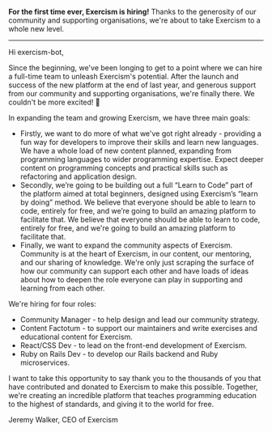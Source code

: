 **For the first time ever, Exercism is hiring!**
Thanks to the generosity of our community and supporting organisations, we're about to take Exercism to a whole new level.
 
---
 
Hi exercism-bot,

Since the beginning, we've been longing to get to a point where we can hire a full-time team to unleash Exercism's potential. 
After the launch and success of the new platform at the end of last year, and generous support from our community and supporting organisations, we're finally there. 
We couldn't be more excited! 🥳

In expanding the team and growing Exercism, we have three main goals:

- Firstly, we want to do more of what we've got right already - providing a fun way for developers to improve their skills and learn new languages. 
  We have a whole load of new content planned, expanding from programming languages to wider programming expertise. 
  Expect deeper content on programming concepts and practical skills such as refactoring and application design.
- Secondly, we’re going to be building out a full “Learn to Code” part of the platform aimed at total beginners, designed using Exercism’s “learn by doing” method. We believe that everyone should be able to learn to code, entirely for free, and we’re going to build an amazing platform to facilitate that.
  We believe that everyone should be able to learn to code, entirely for free, and we're going to build an amazing platform to facilitate that.
- Finally, we want to expand the community aspects of Exercism. 
  Community is at the heart of Exercism, in our content, our mentoring, and our sharing of knowledge. 
  We're only just scraping the surface of how our community can support each other and have loads of ideas about how to deepen the role everyone can play in supporting and learning from each other.

We're hiring for four roles:

- Community Manager - to help design and lead our community strategy.
- Content Factotum - to support our maintainers and write exercises and educational content for Exercism.
- React/CSS Dev - to lead on the front-end development of Exercism.
- Ruby on Rails Dev - to develop our Rails backend and Ruby microservices.

I want to take this opportunity to say thank you to the thousands of you that have contributed and donated to Exercism to make this possible. 
Together, we're creating an incredible platform that teaches programming education to the highest of standards, and giving it to the world for free.

Jeremy Walker, 
CEO of Exercism
